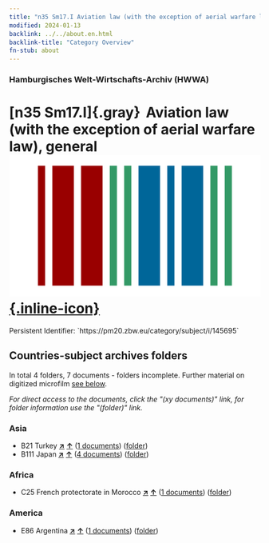 ```yaml
---
title: "n35 Sm17.I Aviation law (with the exception of aerial warfare law), general"
modified: 2024-01-13
backlink: ../../about.en.html
backlink-title: "Category Overview"
fn-stub: about
---
```


### Hamburgisches Welt-Wirtschafts-Archiv (HWWA)

# [n35 Sm17.I]{.gray}&#8201; Aviation law (with the exception of aerial warfare law), general &#160; [![Wikidata](/images/Wikidata-logo.svg "Wikidata"){.inline-icon}](http://www.wikidata.org/entity/Q104711274)

<div class="hint">Persistent Identifier: `https://pm20.zbw.eu/category/subject/i/145695`</div>







## Countries-subject archives folders







In total 4 folders, 7 documents - folders incomplete. Further material on digitized microfilm [see below](#filmsections).

_For direct access to the documents, click the "(xy documents)" link, for folder information use the "(folder)" link._



### Asia

- B21 Turkey [**&nearr;**](../../../geo/i/141111/about.en.html "Turkey (all folders)") [**&uarr;**](../../../geo/about.en.html#B21 "Country category system") (<a href="https://pm20.zbw.eu/iiifview/folder/sh/141111,145695" title="about: Turkey : Aviation law (with the exception of aerial warfare law), general" target="_blank">1 documents</a>) ([folder](../../../../folder/sh/1411xx/141111/1456xx/145695/about.en.html))
- B111 Japan [**&nearr;**](../../../geo/i/141272/about.en.html "Japan (all folders)") [**&uarr;**](../../../geo/about.en.html#B111 "Country category system") (<a href="https://pm20.zbw.eu/iiifview/folder/sh/141272,145695" title="about: Japan : Aviation law (with the exception of aerial warfare law), general" target="_blank">4 documents</a>) ([folder](../../../../folder/sh/1412xx/141272/1456xx/145695/about.en.html))

### Africa

- C25 French protectorate in Morocco [**&nearr;**](../../../geo/i/141358/about.en.html "French protectorate in Morocco (all folders)") [**&uarr;**](../../../geo/about.en.html#C25 "Country category system") (<a href="https://pm20.zbw.eu/iiifview/folder/sh/141358,145695" title="about: French protectorate in Morocco : Aviation law (with the exception of aerial warfare law), general" target="_blank">1 documents</a>) ([folder](../../../../folder/sh/1413xx/141358/1456xx/145695/about.en.html))

### America

- E86 Argentina [**&nearr;**](../../../geo/i/141692/about.en.html "Argentina (all folders)") [**&uarr;**](../../../geo/about.en.html#E86 "Country category system") (<a href="https://pm20.zbw.eu/iiifview/folder/sh/141692,145695" title="about: Argentina : Aviation law (with the exception of aerial warfare law), general" target="_blank">1 documents</a>) ([folder](../../../../folder/sh/1416xx/141692/1456xx/145695/about.en.html))



<a id="filmsections" />














